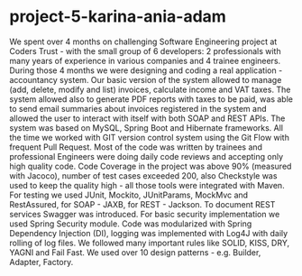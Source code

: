 # project-5-karina-ania-adam
We spent over 4 months on challenging Software Engineering project at Coders Trust - with the small group of 6 developers: 2 professionals with many years of experience in various companies and 4 trainee engineers. During those 4 months we were designing and coding a real application - accountancy system. Our basic version of the system allowed to manage (add, delete, modify and list) invoices, calculate income and VAT taxes. The system allowed also to generate PDF reports with taxes to be paid, was able to send email summaries about invoices registered in the system and allowed the user to interact with itself with both SOAP and REST APIs. The system was based on MySQL, Spring Boot and Hibernate frameworks. All the time we worked with GIT version control system using the Git Flow with frequent Pull Request. Most of the code was written by trainees and professional Engineers were doing daily code reviews and accepting only high quality code. Code Coverage in the project was above 90% (measured with Jacoco), number of test cases exceeded 200, also Checkstyle was used to keep the quality high - all those tools were integrated with Maven. For testing we used JUnit, Mockito, JUnitParams, MockMvc and RestAssured, for SOAP - JAXB, for REST - Jackson. To document REST services Swagger was introduced. For basic security implementation we used Spring Security module. Code was modularized with Spring Dependency Injection (DI), logging was implemented with Log4J with daily rolling of log files. We followed many important rules like SOLID, KISS, DRY, YAGNI and Fail Fast. We used over 10 design patterns - e.g. Builder, Adapter, Factory.
